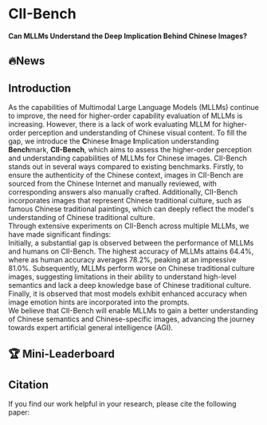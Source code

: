 # CII-Bench
**Can MLLMs Understand the Deep Implication Behind Chinese Images?**
<p align="center">
<!-- <a href="https://cii-bench.github.io/"><img src="https://img.shields.io/badge/Homepage-blue" alt="Homepage"></a> -->
<!-- <a href="https://github.com/MING-ZCH/CII-Bench"><img src="https://img.shields.io/badge/Code-24292e" alt="Code"></a> -->
<!-- <a href="https://huggingface.co/datasets/"><img src="https://img.shields.io/badge/Dataset-yellow" alt="Dataset"></a> -->
</p> 

## 🔥News

## Introduction
As the capabilities of Multimodal Large Language Models (MLLMs) continue to improve, the need for higher-order capability evaluation of MLLMs is increasing. However, there is a lack of work evaluating MLLM for higher-order perception and understanding of Chinese visual content.
To fill the gap, we introduce the **C**hinese **I**mage **I**mplication understanding **Bench**mark, **CII-Bench**, which aims to assess the higher-order perception and understanding capabilities of MLLMs for Chinese images. 
CII-Bench stands out in several ways compared to existing benchmarks. Firstly, to ensure the authenticity of the Chinese context, images in CII-Bench are sourced from the Chinese Internet and manually reviewed, with corresponding answers also manually crafted. Additionally, CII-Bench incorporates images that represent Chinese traditional culture, such as famous Chinese traditional paintings, which can deeply reflect the model's understanding of Chinese traditional culture. \
Through extensive experiments on CII-Bench across multiple MLLMs, we have made significant findings: \
Initially, a substantial gap is observed between the performance of MLLMs and humans on CII-Bench. The highest accuracy of MLLMs attains 64.4\%, where as human accuracy averages 78.2\%, peaking at an impressive 81.0\%. Subsequently, MLLMs perform worse on Chinese traditional culture images, suggesting limitations in their ability to understand high-level semantics and lack a deep knowledge base of Chinese traditional culture. Finally, it is observed that most models exhibit enhanced accuracy when image emotion hints are incorporated into the prompts. \
We believe that CII-Bench will enable MLLMs to gain a better understanding of Chinese semantics and Chinese-specific images, advancing the journey towards expert artificial general intelligence (AGI).

## 🏆 Mini-Leaderboard


## Citation

If you find our work helpful in your research, please cite the following paper:
